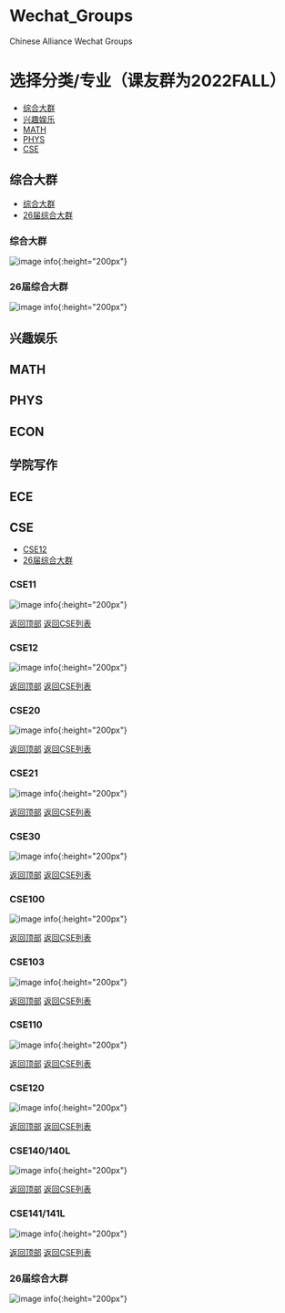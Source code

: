 # Wechat_Groups

Chinese Alliance Wechat Groups

# 选择分类/专业（课友群为2022FALL）
- [综合大群](#综合大群)
- [兴趣娱乐](#兴趣娱乐)
- [MATH](#MATH)
- [PHYS](#PHYS)
- [CSE](#CSE)


## 综合大群
- [综合大群](#综合大群)
- [26届综合大群](#26届综合大群)

### 综合大群
![image info](QRCodes/综合大群/0.jpg){:height="200px"}

### 26届综合大群
![image info](QRCodes/综合大群/26.jpg){:height="200px"}


## 兴趣娱乐
## MATH
## PHYS
## ECON
## 学院写作
## ECE

## CSE
- [CSE12](#CSE12)
- [26届综合大群](#26届综合大群)
### CSE11
![image info](QRCodes/Course/CSE11.jpg){:height="200px"}

[返回顶部](#Wechat_Groups) [返回CSE列表](#CSE)
### CSE12
![image info](QRCodes/Course/CSE12.jpg){:height="200px"}

[返回顶部](#Wechat_Groups) [返回CSE列表](#CSE)
### CSE20
![image info](QRCodes/Course/CSE12.jpg){:height="200px"}

[返回顶部](#Wechat_Groups) [返回CSE列表](#CSE)
### CSE21
![image info](QRCodes/Course/CSE21.jpg){:height="200px"}

[返回顶部](#Wechat_Groups) [返回CSE列表](#CSE)
### CSE30
![image info](QRCodes/Course/CSE30.jpg){:height="200px"}

[返回顶部](#Wechat_Groups) [返回CSE列表](#CSE)
### CSE100
![image info](QRCodes/Course/CSE100.jpg){:height="200px"}

[返回顶部](#Wechat_Groups) [返回CSE列表](#CSE)
### CSE103
![image info](QRCodes/Course/CSE103.jpg){:height="200px"}

[返回顶部](#Wechat_Groups) [返回CSE列表](#CSE)
### CSE110
![image info](QRCodes/Course/CSE110.jpg){:height="200px"}

[返回顶部](#Wechat_Groups) [返回CSE列表](#CSE)
### CSE120
![image info](QRCodes/Course/CSE120.jpg){:height="200px"}

[返回顶部](#Wechat_Groups) [返回CSE列表](#CSE)
### CSE140/140L
![image info](QRCodes/Course/CSE140.jpg){:height="200px"}

[返回顶部](#Wechat_Groups) [返回CSE列表](#CSE)
### CSE141/141L
![image info](QRCodes/Course/CSE141.jpg){:height="200px"}

[返回顶部](#Wechat_Groups) [返回CSE列表](#CSE)


### 26届综合大群
![image info](QRCodes/综合大群/26.jpg){:height="200px"}

## 

